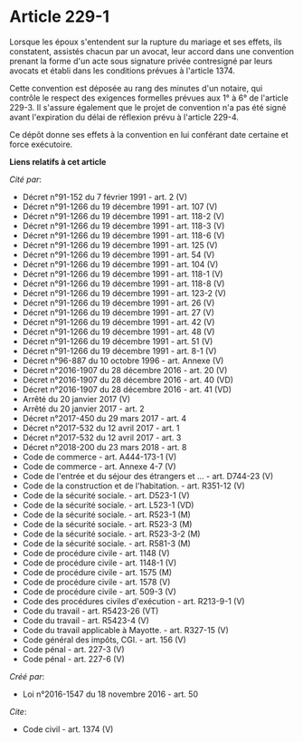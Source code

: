 # Article 229-1

Lorsque les époux s'entendent sur la rupture du mariage et ses effets, ils constatent, assistés chacun par un avocat, leur
accord dans une convention prenant la forme d'un acte sous signature privée contresigné par leurs avocats et établi dans les
conditions prévues à l'article 1374. 

Cette convention est déposée au rang des minutes d'un notaire, qui contrôle le respect des exigences formelles prévues aux 1°
à 6° de l'article 229-3. Il s'assure également que le projet de convention n'a pas été signé avant l'expiration du délai de
réflexion prévu à l'article 229-4. 

Ce dépôt donne ses effets à la convention en lui conférant date certaine et force exécutoire.

**Liens relatifs à cet article**

_Cité par_:

  - Décret n°91-152 du 7 février 1991 - art. 2 (V)
  - Décret n°91-1266 du 19 décembre 1991 - art. 107 (V)
  - Décret n°91-1266 du 19 décembre 1991 - art. 118-2 (V)
  - Décret n°91-1266 du 19 décembre 1991 - art. 118-3 (V)
  - Décret n°91-1266 du 19 décembre 1991 - art. 118-6 (V)
  - Décret n°91-1266 du 19 décembre 1991 - art. 125 (V)
  - Décret n°91-1266 du 19 décembre 1991 - art. 54 (V)
  - Décret n°91-1266 du 19 décembre 1991 - art. 104 (V)
  - Décret n°91-1266 du 19 décembre 1991 - art. 118-1 (V)
  - Décret n°91-1266 du 19 décembre 1991 - art. 118-8 (V)
  - Décret n°91-1266 du 19 décembre 1991 - art. 123-2 (V)
  - Décret n°91-1266 du 19 décembre 1991 - art. 26 (V)
  - Décret n°91-1266 du 19 décembre 1991 - art. 27 (V)
  - Décret n°91-1266 du 19 décembre 1991 - art. 42 (V)
  - Décret n°91-1266 du 19 décembre 1991 - art. 48 (V)
  - Décret n°91-1266 du 19 décembre 1991 - art. 51 (V)
  - Décret n°91-1266 du 19 décembre 1991 - art. 8-1 (V)
  - Décret n°96-887 du 10 octobre 1996 - art. Annexe (V)
  - Décret n°2016-1907 du 28 décembre 2016 - art. 20 (V)
  - Décret n°2016-1907 du 28 décembre 2016 - art. 40 (VD)
  - Décret n°2016-1907 du 28 décembre 2016 - art. 41 (VD)
  - Arrêté du 20 janvier 2017 (V)
  - Arrêté du 20 janvier 2017 - art. 2
  - Décret n°2017-450 du 29 mars 2017 - art. 4
  - Décret n°2017-532 du 12 avril 2017 - art. 1
  - Décret n°2017-532 du 12 avril 2017 - art. 3
  - Décret n°2018-200 du 23 mars 2018 - art. 8
  - Code de commerce - art. A444-173-1 (V)
  - Code de commerce - art. Annexe 4-7 (V)
  - Code de l'entrée et du séjour des étrangers et ... - art. D744-23 (V)
  - Code de la construction et de l'habitation. - art. R351-12 (V)
  - Code de la sécurité sociale. - art. D523-1 (V)
  - Code de la sécurité sociale. - art. L523-1 (VD)
  - Code de la sécurité sociale. - art. R523-1 (M)
  - Code de la sécurité sociale. - art. R523-3 (M)
  - Code de la sécurité sociale. - art. R523-3-2 (M)
  - Code de la sécurité sociale. - art. R581-3 (M)
  - Code de procédure civile - art. 1148 (V)
  - Code de procédure civile - art. 1148-1 (V)
  - Code de procédure civile - art. 1575 (M)
  - Code de procédure civile - art. 1578 (V)
  - Code de procédure civile - art. 509-3 (V)
  - Code des procédures civiles d'exécution - art. R213-9-1 (V)
  - Code du travail - art. R5423-26 (VT)
  - Code du travail - art. R5423-4 (V)
  - Code du travail applicable à Mayotte. - art. R327-15 (V)
  - Code général des impôts, CGI. - art. 156 (V)
  - Code pénal - art. 227-3 (V)
  - Code pénal - art. 227-6 (V)

_Créé par_:

  - Loi n°2016-1547 du 18 novembre 2016 - art. 50

_Cite_:

  - Code civil - art. 1374 (V)
